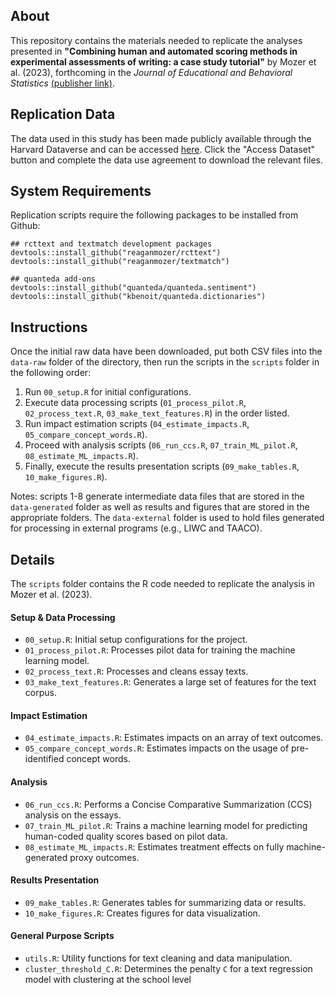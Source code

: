 ## About 
This repository contains the materials needed to replicate the analyses presented in **"Combining human and automated scoring methods in experimental assessments of writing: a case study tutorial"** by Mozer et al. (2023), forthcoming in the *Journal of Educational and Behavioral Statistics* [(publisher link)](https://journals.sagepub.com/doi/full/10.3102/10769986231207886).



## Replication Data
The data used in this study has been made publicly available through the Harvard Dataverse and can be accessed [here](https://dataverse.harvard.edu/dataset.xhtml?persistentId=doi:10.7910/DVN/J9KSHU). Click the "Access Dataset" button and complete the data use agreement to download the relevant files.


## System Requirements
Replication scripts require the following packages to be installed from Github:

```{r}
## rcttext and textmatch development packages
devtools::install_github("reaganmozer/rcttext")
devtools::install_github("reaganmozer/textmatch")

## quanteda add-ons
devtools::install_github("quanteda/quanteda.sentiment")
devtools::install_github("kbenoit/quanteda.dictionaries")
```	

## Instructions
Once the initial raw data have been downloaded, put both CSV files into the `data-raw` folder of the directory, then run the scripts in the `scripts` folder in the following order:

1. Run `00_setup.R` for initial configurations.
2. Execute data processing scripts (`01_process_pilot.R`, `02_process_text.R`, `03_make_text_features.R`) in the order listed.
3. Run impact estimation scripts (`04_estimate_impacts.R`, `05_compare_concept_words.R`).
4. Proceed with analysis scripts (`06_run_ccs.R`, `07_train_ML_pilot.R`, `08_estimate_ML_impacts.R`).
5. Finally, execute the results presentation scripts (`09_make_tables.R`, `10_make_figures.R`).

Notes: scripts 1-8 generate intermediate data files that are stored in the `data-generated` folder as well as results and figures that are stored in the appropriate folders.
The `data-external` folder is used to hold files generated for processing in external programs (e.g., LIWC and TAACO).

## Details

The `scripts` folder contains the R code needed to replicate the analysis in Mozer et al. (2023). 

#### Setup \& Data Processing
- `00_setup.R`: Initial setup configurations for the project.
- `01_process_pilot.R`: Processes pilot data for training the machine learning model.
- `02_process_text.R`: Processes and cleans essay texts.
- `03_make_text_features.R`: Generates a large set of features for the text corpus.

#### Impact Estimation
- `04_estimate_impacts.R`: Estimates impacts on an array of text outcomes.
- `05_compare_concept_words.R`: Estimates impacts on the usage of pre-identified concept words.

#### Analysis
- `06_run_ccs.R`: Performs a Concise Comparative Summarization (CCS) analysis on the essays.
- `07_train_ML_pilot.R`: Trains a machine learning model for predicting human-coded quality scores based on pilot data.
- `08_estimate_ML_impacts.R`: Estimates treatment effects on fully machine-generated proxy outcomes.

#### Results Presentation
- `09_make_tables.R`: Generates tables for summarizing data or results.
- `10_make_figures.R`: Creates figures for data visualization.

#### General Purpose Scripts
- `utils.R`: Utility functions for text cleaning and data manipulation.
- `cluster_threshold_C.R`: Determines the penalty `C` for a text regression model with clustering at the school level






